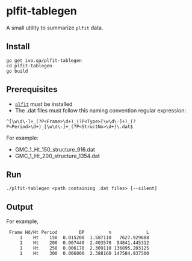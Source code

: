 # plfit-tablegen

A small utility to summarize `plfit` data.

## Install

```
go get ivo.qa/plfit-tablegen
cd plfit-tablegen
go build
```

## Prerequisites
 - [`plfit`](https://pypi.org/project/plfit/) must be installed
 - The .dat files must follow this naming convention regular expression:
 
 ```
 ^[\w\d\-]+_(?P<Frame>\d+)_(?P<Type>[\w\d\-]+)_(?P<Period>\d+)_[\w\d\-]+_(?P<StructNo>\d+)\.dat$
 ```

For example:
 - GMC_1_Ht_150_structure_916.dat
 - GMC_1_Ht_200_structure_1354.dat

## Run

```
./plfit-tablegen <path containing .dat files> [--silent]
```

## Output

For example,

```
 Frame Hd/Ht Period        DP         n             L
     1    Ht    150  0.015200  1.587110   7627.929688
     1    Ht    200  0.007440  2.403570  94841.445312
     1    Ht    250  0.006170  2.309110 136895.203125
     1    Ht    300  0.006000  2.388160 147584.937500
```
